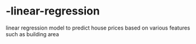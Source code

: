 # -linear-regression
 linear regression model to predict house prices based on various features such as building area
